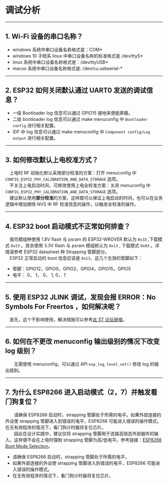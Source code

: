 # 调试分析

<style>
body {counter-reset: h2}
  h2 {counter-reset: h3}
  h2:before {counter-increment: h2; content: counter(h2) ". "}
  h3:before {counter-increment: h3; content: counter(h2) "." counter(h3) ". "}
  h2.nocount:before, h3.nocount:before, { content: ""; counter-increment: none }
</style>

---

## Wi-Fi 设备的串口名称？

- windows 系统中串口设备名称格式是：COM* 
- windows 10 ⼦统系 linux 中串口设备名称的标准格式是 /dev/ttyS*
- linux 系统中串口设备名称格式是：/dev/ttyUSB*
- macos 系统中串口设备名称格式是: /dev/cu.usbserial-*

---

## ESP32 如何关闭默认通过 UART0 发送的调试信息？

- 一级 Bootloader log 信息可以通过 GPIO15 接地来使能屏蔽。
- 二级 bootloader log 信息可以通过 make menuconfig 中 `Bootloader config` 进⾏相关配置。
- IDF 中 log 信息可以通过 make menuconfig 中 `Component config/Log output` 进⾏相关配置。

---

## 如何修改默认上电校准⽅式？

&emsp;上电时 RF 初始化默认采⽤部分校准的⽅案：打开 menuconfig 中 `CONFIG_ESP32_PHY_CALIBRATION_AND_DATA_STORAGE` 选项。\
&emsp;不关注上电启动时间，可修改使⽤上电全校准⽅案：关闭 menuconfig 中 `CONFIG_ESP32_PHY_CALIBRATION_AND_DATA_STORAGE` 选项。\
&emsp;建议默认使用**部分校准**的方案，这样既可以保证上电启动的时间，也可以在业务逻辑中增加擦除 NVS 中 RF 校准信息的操作，以触发全校准的操作。

---

## ESP32 boot 启动模式不正常如何排查？

&emsp;我司模组种使用 1.8V flash 与 psram 的 ESP32-WROVER 默认为 `0x33` ,下载模式 `0x23` 。其余使用 3.3V flash 与 psram  模组默认为 `0x13` , 下载模式 `0x03` 。详情请参考 ESP32 datasheet 种 Strapping 管脚部分。\
&emsp;ESP32 正常启动的 boot 信息应该是 `0x13`，这⼏个⽣效的管脚如下：
  - 管脚：GPIO12，GPIO0，GPIO2，GPIO4，GPIO15，GPIO5
  - 电平： 0， 1， 0， 1, 0， 1

---

## 使用 ESP32 JLINK 调试，发现会报 ERROR：No Symbols For Freertos ，如何解决呢？

&emsp;首先，这个不影响使用，解决措施可以参考[此 ST 论坛链接](https://community.st.com/s/question/0D50X0000BVp8RtSQJ/thread-awareness-debugging-in-freertos-stm32cubeide-110-has-a-bug-for-using-rtos-freertos-on-stlinkopenocd)。

---

## 如何在不更改 menuconfig 输出级别的情况下改变 log 级别？

&emsp;&emsp;无需使用 menuconfig，可以通过 API `esp_log_level_set()` 修改 log 的输出级别。

---

## 为什么 ESP8266 进⼊启动模式（2，7）并触发看⻔狗复位？

&emsp;&emsp;请确保 ESP8266 启动时，strapping 管脚处于所需的电平。如果外部连接的外设使 strapping 管脚进⼊到错误的电平，ESP8266 可能进⼊错误的操作模式。在⽆有效程序的情况下，看⻔狗计时器将复位芯⽚。\
&emsp;&emsp;因此在设计实践中，建议仅将 strapping 管脚⽤于连接⾼阻态外部器件的输⼊，这样便不会在上电时强制 strapping 管脚为⾼/低电平。参考链接：[ESP8266 Boot Mode Selection](https://github.com/espressif/esptool/wiki/ESP8266-Boot-Mode-Selection)。

- 请确保 ESP8266 启动时，strapping 管脚处于所需的电平。
- 如果外部连接的外设使 strapping 管脚进⼊到错误的电平，ESP8266 可能进⼊错误的操作模式。
- 在⽆有效程序的情况下，看⻔狗计时器将复位芯⽚。
